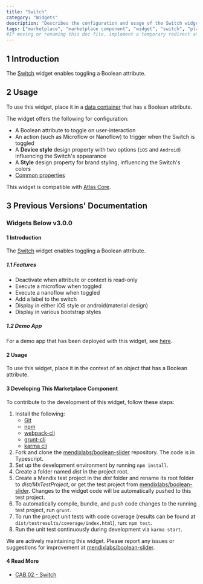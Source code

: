 ```yaml
---
title: "Switch"
category: "Widgets"
description: "Describes the configuration and usage of the Switch widget, which is available in the Mendix Marketplace."
tags: ["marketplace", "marketplace component", "widget", "switch", "platform support"]
#If moving or renaming this doc file, implement a temporary redirect and let the respective team know they should update the URL in the product. See Mapping to Products for more details.
---
```


## 1 Introduction

The [Switch](https://appstore.home.mendix.com/link/app/50324/) widget enables toggling a Boolean attribute.

## 2 Usage

To use this widget, place it in a [data container](https://docs.mendix.com/refguide/data-sources) that has a Boolean attribute.

The widget offers the following for configuration:

* A Boolean attribute to toggle on user-interaction
* An action (such as Microflow or Nanoflow) to trigger when the Switch is toggled
* A **Device style** design property with two options (`iOS` and `Android`) influencing the Switch's appearance
* A **Style** design property for brand styling, influencing the Switch's colors
* [Common properties](https://docs.mendix.com/refguide/common-widget-properties)

This widget is compatible with [Atlas Core](https://marketplace.mendix.com/link/component/117187).

## 3 Previous Versions' Documentation

### Widgets Below v3.0.0

#### 1 Introduction

The [Switch](https://appstore.home.mendix.com/link/app/50324/) widget enables toggling a Boolean attribute.

##### 1.1 Features

* Deactivate when attribute or context is read-only
* Execute a microflow when toggled
* Execute a nanoflow when toggled
* Add a label to the switch
* Display in either iOS style or android(material design)
* Display in various bootstrap styles

##### 1.2 Demo App

For a demo app that has been deployed with this widget, see [here](http://booleansliderwidge.mxapps.io).

#### 2 Usage

To use this widget, place it in the context of an object that has a Boolean attribute.

#### 3 Developing This Marketplace Component

To contribute to the development of this widget, follow these steps:

1. Install the following:
	* [Git](https://git-scm.com/book/en/v2/Getting-Started-Installing-Git)
	* [npm](https://www.npmjs.com/)
	* [webpack-cli](https://www.npmjs.com/package/webpack-cli)
	* [grunt-cli](https://github.com/gruntjs/grunt-cli)
	* [karma cli](https://www.npmjs.com/package/karma-cli)
2. Fork and clone the [mendixlabs/boolean-slider](https://github.com/mendixlabs/boolean-slider.git) repository. The code is in Typescript.
3. Set up the development environment by running `npm install`.
4. Create a folder named *dist* in the project root.
5. Create a Mendix test project in the *dist* folder and rename its root folder to *dist/MxTestProject*, or get the test project from [mendixlabs/boolean-slider](https://github.com/MendixLabs/boolean-slider/releases/latest). Changes to the widget code will be automatically pushed to this test project.
6. To automatically compile, bundle, and push code changes to the running test project, run `grunt`.
7. To run the project unit tests with code coverage (results can be found at `dist/testresults/coverage/index.html`), run: `npm test`.
8. Run the unit test continuously during development via `karma start`.

We are actively maintaining this widget. Please report any issues or suggestions for improvement at [mendixlabs/boolean-slider](https://github.com/mendixlabs/boolean-slider/issues).

#### 4 Read More

* [CAB.02 - Switch](https://docs.mendix.com/addons/ats-addon/ht-two-cab-02-switch)

